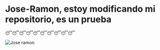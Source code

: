 # Jose-Ramon, estoy modificando mi repositorio, es un prueba
😴😴😴😴😴😴😴😴😴😴

![Jose ramon](https://github.com/user-attachments/assets/99fa2ab0-e272-4b6d-8d06-70a81738d384)
